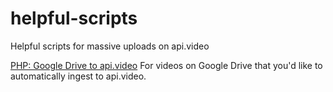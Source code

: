# helpful-scripts
Helpful scripts for massive uploads on api.video

[PHP: Google Drive to api.video](PHP_Google_drive_Upload_ReadMe.md)
For videos on Google Drive that you'd like to automatically ingest to api.video. 
